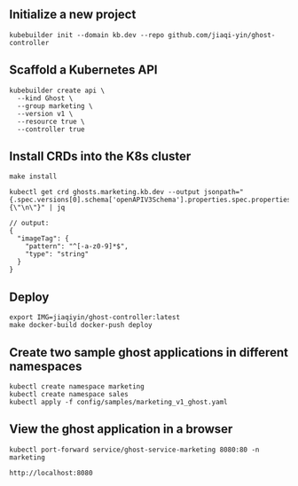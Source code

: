 ## Initialize a new project
```
kubebuilder init --domain kb.dev --repo github.com/jiaqi-yin/ghost-controller
```

## Scaffold a Kubernetes API
```
kubebuilder create api \
  --kind Ghost \
  --group marketing \
  --version v1 \
  --resource true \
  --controller true
```

## Install CRDs into the K8s cluster
```
make install
```
```
kubectl get crd ghosts.marketing.kb.dev --output jsonpath="{.spec.versions[0].schema['openAPIV3Schema'].properties.spec.properties}{\"\n\"}" | jq

// output:
{
  "imageTag": {
    "pattern": "^[-a-z0-9]*$",
    "type": "string"
  }
}
```

## Deploy
```
export IMG=jiaqiyin/ghost-controller:latest
make docker-build docker-push deploy
```

## Create two sample ghost applications in different namespaces
```
kubectl create namespace marketing
kubectl create namespace sales
kubectl apply -f config/samples/marketing_v1_ghost.yaml
```

## View the ghost application in a browser
```
kubectl port-forward service/ghost-service-marketing 8080:80 -n marketing

http://localhost:8080
```
